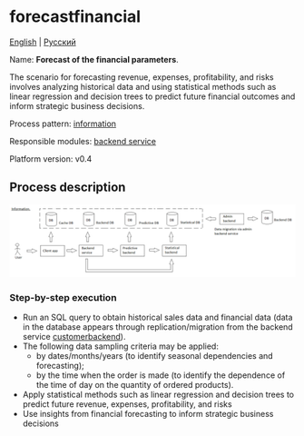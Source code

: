 # forecastfinancial

[English](forecastfinancial.md) | [Русский](forecastfinancial.ru.md)

Name: **Forecast of the financial parameters**.

The scenario for forecasting revenue, expenses, profitability, and risks involves analyzing historical data and using statistical methods such as linear regression and decision trees to predict future financial outcomes and inform strategic business decisions.

Process pattern: [information](../../processpatterns/information.md)

Responsible modules: [backend service](../../backend/predictivebackend.md)

Platform version: v0.4

## Process description

![information_overall](../../img/processpatterns/information_overall.png)

### Step-by-step execution

- Run an SQL query to obtain historical sales data and financial data (data in the database appears through replication/migration from the backend service [customerbackend](../../backend/customerbackend.ru.md)).
- The following data sampling criteria may be applied:
    - by dates/months/years (to identify seasonal dependencies and forecasting);
    - by the time when the order is made (to identify the dependence of the time of day on the quantity of ordered products).
- Apply statistical methods such as linear regression and decision trees to predict future revenue, expenses, profitability, and risks
- Use insights from financial forecasting to inform strategic business decisions
